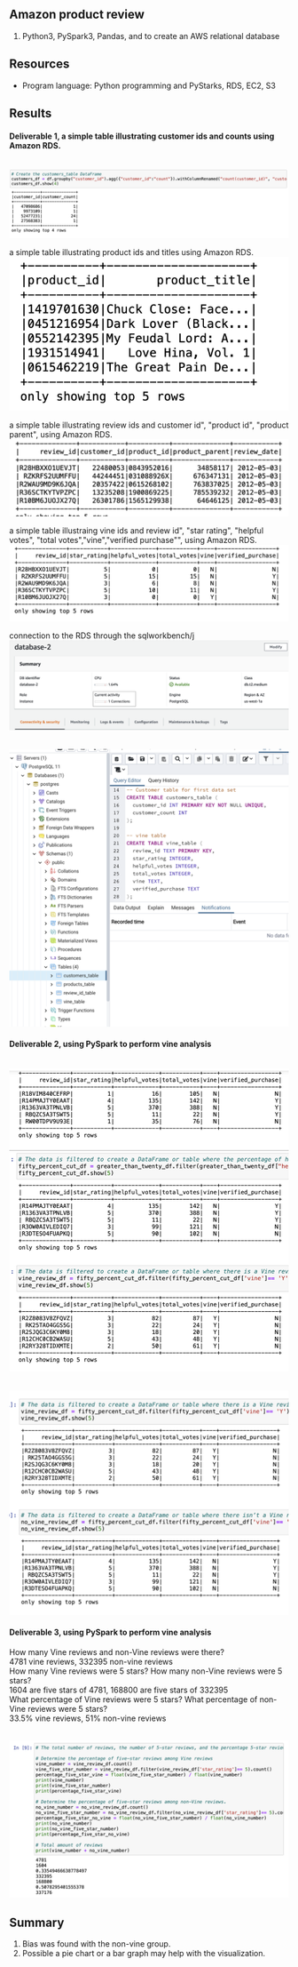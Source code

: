 ## Amazon product review 

1. Python3, PySpark3, Pandas, and to create an AWS relational database  <br> 

## Resources
- Program language: Python programming and PyStarks, RDS, EC2, S3

## Results 
#### Deliverable 1, a simple table illustrating customer ids and counts using Amazon RDS.
<br> ![Figure 1a](https://github.com/davidhyongae2/Amazon_product_review/blob/main/Figure1a.png) <br>

a simple table illustrating product ids and titles using Amazon RDS.
<br> ![Figure 1b](https://github.com/davidhyongae2/Amazon_product_review/blob/main/Figure1b.png) <br>

a simple table illustrating review ids and customer id", "product id", "product parent", using Amazon RDS.
<br> ![Figure 1c](https://github.com/davidhyongae2/Amazon_product_review/blob/main/Figure1c.png) <br>

a simple table illustraing vine ids and review id", "star rating", "helpful votes", "total votes","vine","verified purchase"", using Amazon RDS.
<br> ![Figure 1d](https://github.com/davidhyongae2/Amazon_product_review/blob/main/Figure1d.png) <br>

connection to the RDS through the sqlworkbench/j
<br> ![Figure 1e](https://github.com/davidhyongae2/Amazon_product_review/blob/main/connected1.png) <br>

<br> ![Figure 1f](https://github.com/davidhyongae2/Amazon_product_review/blob/main/1f.png) <br>




#### Deliverable 2, using PySpark to perform vine analysis 
<br> ![Figure 2a](https://github.com/davidhyongae2/Amazon_product_review/blob/main/Figure2a.png) <br>

<br> ![Figure 2b](https://github.com/davidhyongae2/Amazon_product_review/blob/main/Figure2b.png) <br>

#### Deliverable 3, using PySpark to perform vine analysis <br> 
How many Vine reviews and non-Vine reviews were there?
<br> 4781 vine reviews, 332395 non-vine reviews <br>
How many Vine reviews were 5 stars? How many non-Vine reviews were 5 stars?
<br> 1604 are five stars of 4781, 168800 are five stars of 332395 <br>
What percentage of Vine reviews were 5 stars? What percentage of non-Vine reviews were 5 stars?
<br> 33.5% vine reviews, 51% non-vine reviews <br>

<br> ![Figure 3](https://github.com/davidhyongae2/Amazon_product_review/blob/main/Figure3.png) <br>


## Summary
1. Bias was found with the non-vine group. 
2. Possible a pie chart or a bar graph may help with the visualization.  
